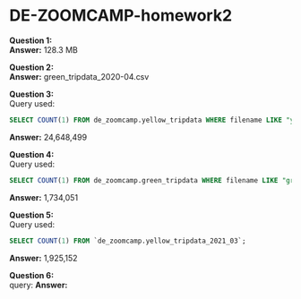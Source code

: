 # DE-ZOOMCAMP-homework2

**Question 1:**    
**Answer:** 128.3 MB


**Question 2:**  
**Answer:** green_tripdata_2020-04.csv


**Question 3:**  
Query used: 
```sql
SELECT COUNT(1) FROM de_zoomcamp.yellow_tripdata WHERE filename LIKE "yellow_tripdata_2020-__.csv";
```
**Answer:** 24,648,499


**Question 4:**  
Query used: 
```sql
SELECT COUNT(1) FROM de_zoomcamp.green_tripdata WHERE filename LIKE "green_tripdata_2020-__.csv";
```
**Answer:** 1,734,051


**Question 5:**  
Query used: 
```sql
SELECT COUNT(1) FROM `de_zoomcamp.yellow_tripdata_2021_03`;
```
**Answer:** 1,925,152


**Question 6:**  
query: 
**Answer:** 


